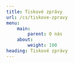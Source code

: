 ```yaml
---
title: Tiskové zprávy
url: /cs/tiskove-zpravy
menu: 
    main:
        parent: O nás
    about:
        weight: 100
heading: Tiskové zprávy
---
```

